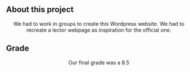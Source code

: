 ## About this project
<p align="center">We had to work in groups to create this Wordpress website. We had to recreate a lector webpage as inspiration for the official one. </p>

## Grade
<p align="center">Our final grade was a 8.5</p>

